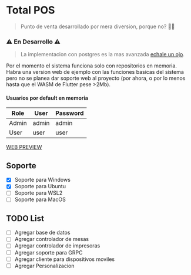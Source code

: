 # Total POS

> Punto de venta desarrollado por mera diversion, porque no? 🤷‍♂️

### ⚠️ En Desarrollo ⚠️

> La implementacion con postgres es la mas avanzada [echale un ojo](https://github.com/ushieru/total_pos/tree/postgres).

Por el momento el sistema funciona solo con repositorios en memoria.
Habra una version web de ejemplo con las funciones basicas del sistema pero no se planea dar soporte web al proyecto (por ahora, o por lo menos hasta que el WASM de Flutter pese >2Mb).

#### Usuarios por default en memoria

| Role         | User      |  Password  |
|--------------|-----------|------------|
| Admin        | admin     | admin      |
| User         | user      | user       |


[WEB PREVIEW](https://total-3r4jyl7qo-ushieru.vercel.app/)

## Soporte

* [X] Soporte para Windows
* [X] Soporte para Ubuntu
* [ ] Soporte para WSL2
* [ ] Soporte para MacOS

## TODO List

* [ ] Agregar base de datos
* [ ] Agregar controlador de mesas
* [ ] Agregar controlador de impresoras
* [ ] Agregar soporte para GRPC
* [ ] Agregar cliente para dispositivos moviles
* [ ] Agregar Personalizacion
